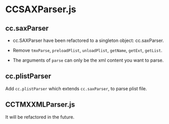 # CCSAXParser.js

## cc.saxParser

* cc.SAXParser have been refactored to a singleton object: cc.saxParser.

* Remove `tmxParse`, `preloadPlist`, `unloadPlist`, `getName`, `getExt`, `getList`.

* The arguments of `parse` can only be the xml content you want to parse.


## cc.plistParser

Add `cc.plistParser` which extends `cc.saxParser`, to parse plist file.

## CCTMXXMLParser.js

It will be refactored in the future.